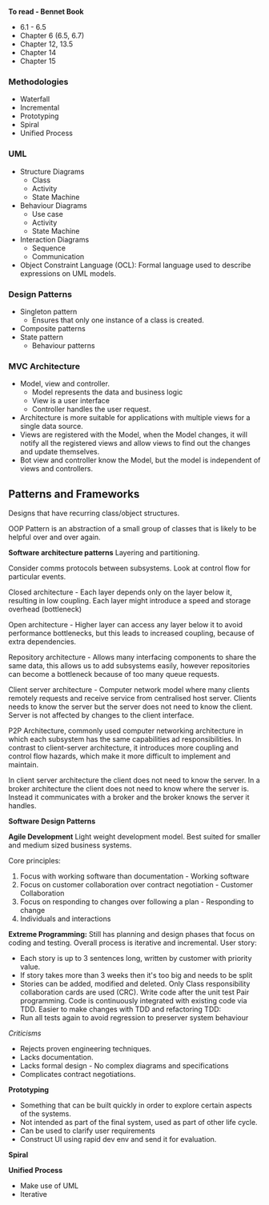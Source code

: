**To read - Bennet Book**
- 6.1 - 6.5
- Chapter 6 (6.5, 6.7) 
- Chapter 12, 13.5
- Chapter 14
- Chapter 15 
### Methodologies
- Waterfall
- Incremental
- Prototyping
- Spiral
- Unified Process
### UML
- Structure Diagrams
	- Class
	- Activity
	- State Machine
- Behaviour Diagrams
	- Use case
	- Activity
	- State Machine
- Interaction Diagrams
	- Sequence
	- Communication
- Object Constraint Language (OCL): Formal language used to describe expressions on UML models. 
### Design Patterns
- Singleton pattern
	- Ensures that only one instance of a class is created. 
- Composite patterns
- State pattern
	- Behaviour patterns
### MVC Architecture
- Model, view and controller. 
	- Model represents the data and business logic 
	- View is a user interface
	- Controller handles the user request. 
- Architecture is more suitable for applications with multiple views for a single data source. 
- Views are registered with the Model, when the Model changes, it will notify all the registered views and allow views to find out the changes and update themselves. 
- Bot view and controller know the Model, but the model is independent of views and controllers. 

## Patterns and Frameworks

Designs that have recurring class/object structures. 

OOP Pattern is an abstraction of a small group of classes that is likely to be helpful over and over again. 

**Software architecture patterns**
Layering and partitioning. 

Consider comms protocols between subsystems. 
Look at control flow for particular events. 

Closed architecture - Each layer depends only on the layer below it, resulting in low coupling. Each layer might introduce a speed and storage overhead (bottleneck)

Open architecture - Higher layer can access any layer below it to avoid performance bottlenecks, but this leads to increased coupling, because of extra dependencies. 

Repository architecture - Allows many interfacing components to share the same data, this allows us to add subsystems easily, however repositories can become a bottleneck because of too many queue requests. 

Client server architecture - Computer network model where many clients remotely requests and receive service from centralised host server. Clients needs to know the server but the server does not need to know the client. Server is not affected by changes to the client interface. 

P2P Architecture, commonly used computer networking architecture in which each subsystem has the same capabilities ad responsibilities. In contrast to client-server architecture, it introduces more coupling and control flow hazards, which make it more difficult to implement and maintain. 

In client server architecture the client does not need to know the server. In a broker architecture the client does not need to know where the server is. Instead it communicates with a broker and the broker knows the server it handles. 

**Software Design Patterns**






**Agile Development**
Light weight development model. 
Best suited for smaller and medium sized business systems. 

Core principles:
1. Focus with working software than documentation - Working software
2. Focus on customer collaboration over contract negotiation - Customer Collaboration
3. Focus on responding to changes over following a plan - Responding to change
4. Individuals and interactions 

**Extreme Programming:**
Still has planning and design phases that focus on coding and testing. 
Overall process is iterative and incremental. 
User story:
- Each story is up to 3 sentences long, written by customer with priority value. 
- If story takes more than 3 weeks then it's too big and needs to be split
- Stories can be added, modified and deleted. 
Only Class responsibility collaboration cards are used (CRC). 
Write code after the unit test
Pair programming. 
Code is continuously integrated with existing code via TDD.
Easier to make changes with TDD and refactoring
TDD:
- Run all tests again to avoid regression to preserver system behaviour 

*Criticisms*
- Rejects proven engineering techniques. 
- Lacks documentation. 
- Lacks formal design - No complex diagrams and specifications
- Complicates contract negotiations. 

**Prototyping**
- Something that can be built quickly in order to explore certain aspects of the systems. 
- Not intended as part of the final system, used as part of other life cycle. 
- Can be used to clarify user requirements
- Construct UI using rapid dev env and send it for evaluation. 


**Spiral**


**Unified Process**
- Make use of UML 
- Iterative
